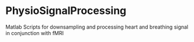 # PhysioSignalProcessing
Matlab Scripts for downsampling and processing heart and breathing signal in conjunction with fMRI
